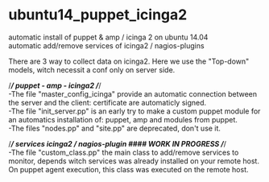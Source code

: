 # ubuntu14_puppet_icinga2
automatic install of puppet & amp / icinga 2 on ubuntu 14.04             
automatic add/remove services of icinga2 / nagios-plugins

There are 3 way to collect data on icinga2.
Here we use the "Top-down" models, witch necessit a conf only on server side.

/*********/
puppet - amp - icinga2
/*********/                 
-The file "master_config_icinga" provide an automatic connection between the server and the client: certificate are automaticly signed.        
-The file "init_server.pp" is an early try to make a custom puppet module for an automatics installation of: puppet, amp and modules from puppet.                 
-The files "nodes.pp" and "site.pp" are deprecated, don't use it.

/*********/
services icinga2 / nagios-plugin #### WORK IN PROGRESS
/*********/              
-The file "custom_class.pp" the main class to add/remove services to monitor, depends witch services was already installed on your remote host.
On puppet agent execution, this class was executed on the remote host.
